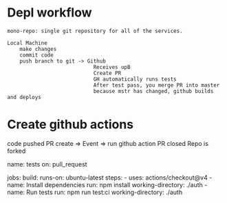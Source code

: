 # Depl workflow
    mono-repo: single git repository for all of the services.

    Local Machine
        make changes
        commit code
        push branch to git -> Github
                                Receives upB
                                Create PR
                                GH automatically runs tests
                                After test pass, you merge PR into master
                                because mstr has changed, github builds and deploys


# Create github actions

code pushed
PR create => Event => run github action
PR closed
Repo is forked 

name: tests
on:
  pull_request

jobs:
  build:
    runs-on: ubuntu-latest
    steps:
      - uses: actions/checkout@v4
      - name: Install dependencies
        run: npm install
        working-directory: ./auth
      - name: Run tests
        run: npm run test:ci
        working-directory: ./auth
    